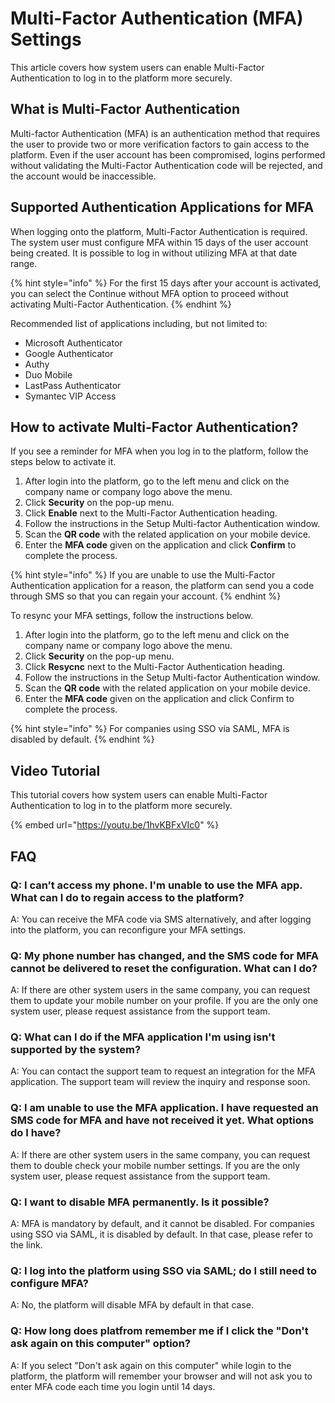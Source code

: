 # Multi-Factor Authentication (MFA) Settings

This article covers how system users can enable Multi-Factor Authentication to log in to the platform more securely.

## What is Multi-Factor Authentication

Multi-factor Authentication (MFA) is an authentication method that requires the user to provide two or more verification factors to gain access to the platform. Even if the user account has been compromised, logins performed without validating the Multi-Factor Authentication code will be rejected, and the account would be inaccessible.

## Supported Authentication Applications for MFA

When logging onto the platform, Multi-Factor Authentication is required. The system user must configure MFA within 15 days of the user account being created. It is possible to log in without utilizing MFA at that date range.

{% hint style="info" %}
For the first 15 days after your account is activated, you can select the Continue without MFA option to proceed without activating Multi-Factor Authentication.
{% endhint %}

Recommended list of applications including, but not limited to:

* Microsoft Authenticator
* Google Authenticator
* Authy
* Duo Mobile
* LastPass Authenticator
* Symantec VIP Access

## How to activate Multi-Factor Authentication?

If you see a reminder for MFA when you log in to the platform, follow the steps below to activate it.

1. After login into the platform, go to the left menu and click on the company name or company logo above the menu.
2. Click **Security** on the pop-up menu.
3. Click **Enable** next to the Multi-Factor Authentication heading.
4. Follow the instructions in the Setup Multi-factor Authentication window.
5. Scan the **QR code** with the related application on your mobile device.
6. Enter the **MFA code** given on the application and click **Confirm** to complete the process.

{% hint style="info" %}
If you are unable to use the Multi-Factor Authentication application for a reason, the platform can send you a code through SMS so that you can regain your account.
{% endhint %}

To resync your MFA settings, follow the instructions below.

1. After login into the platform, go to the left menu and click on the company name or company logo above the menu.
2. Click **Security** on the pop-up menu.
3. Click **Resycnc** next to the Multi-Factor Authentication heading.
4. Follow the instructions in the Setup Multi-factor Authentication window.
5. Scan the **QR code** with the related application on your mobile device.
6. Enter the **MFA code** given on the application and click Confirm to complete the process.

{% hint style="info" %}
For companies using SSO via SAML, MFA is disabled by default.
{% endhint %}

## Video Tutorial

This tutorial covers how system users can enable Multi-Factor Authentication to log in to the platform more securely.

{% embed url="https://youtu.be/1hvKBFxVIc0" %}

## FAQ

### Q: I can’t access my phone. I'm unable to use the MFA app. What can I do to regain access to the platform?

A: You can receive the MFA code via SMS alternatively, and after logging into the platform, you can reconfigure your MFA settings.

### Q: My phone number has changed, and the SMS code for MFA cannot be delivered to reset the configuration. What can I do?

A: If there are other system users in the same company, you can request them to update your mobile number on your profile. If you are the only one system user, please request assistance from the support team.

### Q: What can I do if the MFA application I'm using isn't supported by the system?

A: You can contact the support team to request an integration for the MFA application. The support team will review the inquiry and response soon.

### Q: I am unable to use the MFA application. I have requested an SMS code for MFA and have not received it yet. What options do I have?

A: If there are other system users in the same company, you can request them to double check your mobile number settings. If you are the only system user, please request assistance from the support team.

### Q: I want to disable MFA permanently. Is it possible?

A: MFA is mandatory by default, and it cannot be disabled. For companies using SSO via SAML, it is disabled by default. In that case, please refer to the link.

### Q: I log into the platform using SSO via SAML; do I still need to configure MFA?

A: No, the platform will disable MFA by default in that case.

### Q: How long does platfrom remember me if I click the "Don't ask again on this computer" option?

A: If you select "Don't ask again on this computer" while login to the platform, the platform will remember your browser and will not ask you to enter MFA code each time you login until 14 days.&#x20;
